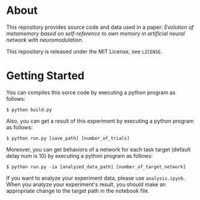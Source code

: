 # About

This repository provides source code and data used in a paper: *Evolution of metamemory based on self-reference to own memory in artificial neural network with neuromodulation*.

This repository is released under the MIT License, see `LICENSE`.

# Getting Started

You can compiles this sorce code by executing a python program as follows:

```shell
$ python build.py
```

Also, you can get a result of this experiment by executing a python program as follows:

```shell
$ python run.py [save_path] [number_of_trials]
```

Moreover, you can get behaviors of a network for each task target (default delay num is 10) by executing a python program as follows:

```shell
$ python run.py -ia [analyzed_data_path] [number_of_target_network]
```

If you want to analyze your experiment data, please use `analysis.ipynb`. When you analyze your experiment's result, you should make an appropriate change to the target path in the notebook file.